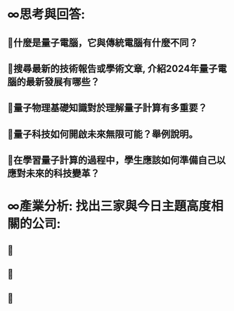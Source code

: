 # ∞思考與回答:
## 🧿什麼是量子電腦，它與傳統電腦有什麼不同？

## 🧿搜尋最新的技術報告或學術文章, 介紹2024年量子電腦的最新發展有哪些？

## 🧿量子物理基礎知識對於理解量子計算有多重要？

## 🧿量子科技如何開啟未來無限可能？舉例說明。
 
## 🧿在學習量子計算的過程中，學生應該如何準備自己以應對未來的科技變革？

# ∞產業分析: 找出三家與今日主題高度相關的公司:
## 🧿

## 🧿

## 🧿

